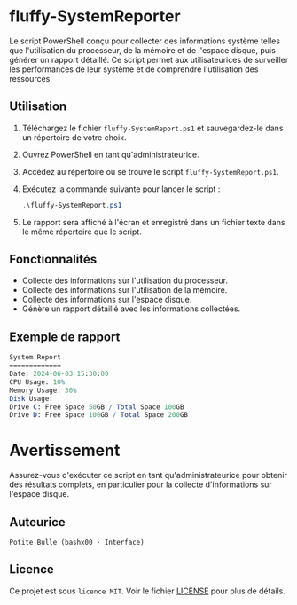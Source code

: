 # fluffy-SystemReporter
Le script PowerShell conçu pour collecter des informations système telles que l'utilisation du processeur, de la mémoire et de l'espace disque, puis générer un rapport détaillé. Ce script permet aux utilisateurices de surveiller les performances de leur système et de comprendre l'utilisation des ressources.

## Utilisation

1. Téléchargez le fichier `fluffy-SystemReport.ps1` et sauvegardez-le dans un répertoire de votre choix.

2. Ouvrez PowerShell en tant qu'administrateurice.

3. Accédez au répertoire où se trouve le script `fluffy-SystemReport.ps1`.

4. Exécutez la commande suivante pour lancer le script :
   ```powershell
   .\fluffy-SystemReport.ps1
   ```

5. Le rapport sera affiché à l'écran et enregistré dans un fichier texte dans le même répertoire que le script.

## Fonctionnalités

- Collecte des informations sur l'utilisation du processeur.
- Collecte des informations sur l'utilisation de la mémoire.
- Collecte des informations sur l'espace disque.
- Génère un rapport détaillé avec les informations collectées.

## Exemple de rapport
```mathematica
System Report
=============
Date: 2024-06-03 15:30:00
CPU Usage: 10%
Memory Usage: 30%
Disk Usage:
Drive C: Free Space 50GB / Total Space 100GB
Drive D: Free Space 100GB / Total Space 200GB
```

# Avertissement
Assurez-vous d'exécuter ce script en tant qu'administrateurice pour obtenir des résultats complets, en particulier pour la collecte d'informations sur l'espace disque.

## Auteurice
`Potite_Bulle (bashx00 · Interface)`

## Licence
Ce projet est sous `licence MIT`. Voir le fichier [LICENSE](https://github.com/bashx00/fluffy-SystemReporter/blob/main/LICENSE) pour plus de détails.
